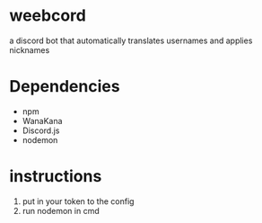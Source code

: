 # weebcord
a discord bot that automatically translates usernames and applies nicknames

# Dependencies

- npm
- WanaKana
- Discord.js
- nodemon


# instructions
1.  put in your token to the config
2.  run nodemon in cmd 
